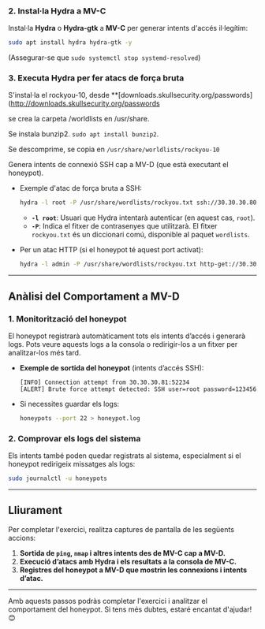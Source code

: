 
### 2. **Instal·la Hydra a MV-C**

Instal·la **Hydra** o **Hydra-gtk** a **MV-C** per generar intents d'accés il·legítim:

```bash
sudo apt install hydra hydra-gtk -y
```

(Assegurar-se que `sudo systemctl stop systemd-resolved`)
### 3. **Executa Hydra per fer atacs de força bruta**

S'instal·la el rockyou-10, desde **[downloads.skullsecurity.org/passwords](http://downloads.skullsecurity.org/passwords

se crea la carpeta /worldlists en /usr/share.

Se instala bunzip2. `sudo apt install bunzip2`.

Se descomprime, se copia en `/usr/share/worldlists/rockyou-10`

Genera intents de connexió SSH cap a MV-D (que està executant el honeypot).

- Exemple d'atac de força bruta a SSH:
    
    ```bash
    hydra -l root -P /usr/share/wordlists/rockyou.txt ssh://30.30.30.80
    ```
    
    - **`-l root`**: Usuari que Hydra intentarà autenticar (en aquest cas, `root`).
    - **`-P`**: Indica el fitxer de contrasenyes que utilitzarà. El fitxer `rockyou.txt` és un diccionari comú, disponible al paquet `wordlists`.
- Per un atac HTTP (si el honeypot té aquest port activat):
    
    ```bash
    hydra -l admin -P /usr/share/wordlists/rockyou.txt http-get://30.30.30.80
    ```
    

---

## **Anàlisi del Comportament a MV-D**

### 1. **Monitorització del honeypot**

El honeypot registrarà automàticament tots els intents d’accés i generarà logs. Pots veure aquests logs a la consola o redirigir-los a un fitxer per analitzar-los més tard.

- **Exemple de sortida del honeypot** (intents d’accés SSH):
    
    ```
    [INFO] Connection attempt from 30.30.30.81:52234
    [ALERT] Brute force attempt detected: SSH user=root password=123456
    ```
    
- Si necessites guardar els logs:
    
    ```bash
    honeypots --port 22 > honeypot.log
    ```
    

### 2. **Comprovar els logs del sistema**

Els intents també poden quedar registrats al sistema, especialment si el honeypot redirigeix missatges als logs:

```bash
sudo journalctl -u honeypots
```

---

## **Lliurament**

Per completar l'exercici, realitza captures de pantalla de les següents accions:

1. **Sortida de `ping`, `nmap` i altres intents des de MV-C cap a MV-D.**
2. **Execució d’atacs amb Hydra i els resultats a la consola de MV-C.**
3. **Registres del honeypot a MV-D que mostrin les connexions i intents d’atac.**

---

Amb aquests passos podràs completar l'exercici i analitzar el comportament del honeypot. Si tens més dubtes, estaré encantat d'ajudar! 😊